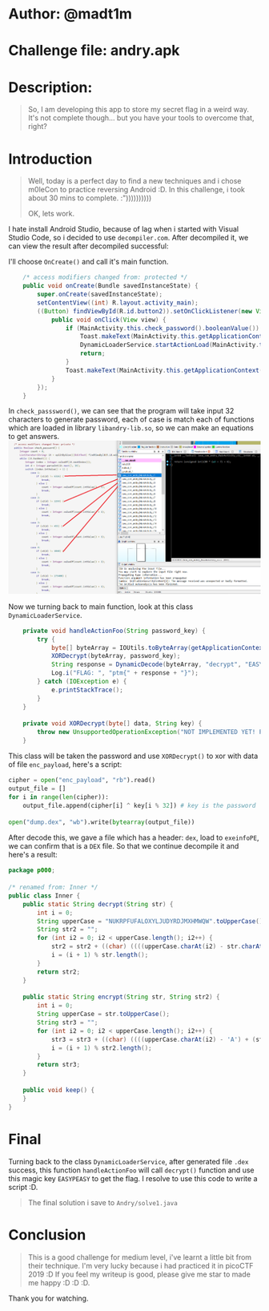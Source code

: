 # Author: @madt1m
# Challenge file: andry.apk
# Description:
> So, I am developing this app to store my secret flag in a weird way. It's not complete though... but you have your tools to overcome that, right?

# Introduction
> Well, today is a perfect day to find a new techniques and i chose m0leCon to practice reversing Android :D. In this challenge, i took about 30 mins to complete. :"))))))))))
> 
> OK, lets work.

I hate install Android Studio, because of lag when i started with Visual Studio Code, so i decided to use `decompiler.com`. After decompiled it, we can view the result after decompiled successful:

I'll choose `OnCreate()` and call it's main function.
```java
    /* access modifiers changed from: protected */
    public void onCreate(Bundle savedInstanceState) {
        super.onCreate(savedInstanceState);
        setContentView((int) R.layout.activity_main);
        ((Button) findViewById(R.id.button2)).setOnClickListener(new View.OnClickListener() {
            public void onClick(View view) {
                if (MainActivity.this.check_password().booleanValue()) {
                    Toast.makeText(MainActivity.this.getApplicationContext(), "Yes!", 0).show();
                    DynamicLoaderService.startActionLoad(MainActivity.this.getApplicationContext(), ((EditText) MainActivity.this.findViewById(R.id.editPassword1)).getText().toString());
                    return;
                }
                Toast.makeText(MainActivity.this.getApplicationContext(), "No...", 0).show();
            }
        });
    }
```
In `check_passsword()`, we can see that the program will take input 32 characters to generate password, each of case is match each of functions which are loaded in library `libandry-lib.so`, so we can make an equations to get answers.
![b](b.png)

Now we turning back to main function, look at this class `DynamicLoaderService`.
```java
    private void handleActionFoo(String password_key) {
        try {
            byte[] byteArray = IOUtils.toByteArray(getApplicationContext().getAssets().open("enc_payload"));
            XORDecrypt(byteArray, password_key);
            String response = DynamicDecode(byteArray, "decrypt", "EASYPEASY");
            Log.i("FLAG: ", "ptm{" + response + "}");
        } catch (IOException e) {
            e.printStackTrace();
        }
    }

    private void XORDecrypt(byte[] data, String key) {
        throw new UnsupportedOperationException("NOT IMPLEMENTED YET! PURE GUESSING!");
    }
```
This class will be taken the password and use `XORDecrypt()` to xor with data of file `enc_payload`, here's a script:
```python
cipher = open("enc_payload", "rb").read()
output_file = []
for i in range(len(cipher)):
    output_file.append(cipher[i] ^ key[i % 32]) # key is the password
    
open("dump.dex", "wb").write(bytearray(output_file))
```
After decode this, we gave a file which has a header: `dex`, load to `exeinfoPE`, we can confirm that is a `DEX` file. So that we continue decompile it and here's a result:
```java
package p000;

/* renamed from: Inner */
public class Inner {
    public static String decrypt(String str) {
        int i = 0;
        String upperCase = "NUKRPFUFALOXYLJUDYRDJMXHMWQW".toUpperCase();
        String str2 = "";
        for (int i2 = 0; i2 < upperCase.length(); i2++) {
            str2 = str2 + ((char) ((((upperCase.charAt(i2) - str.charAt(i)) + 26) % 26) + 65));
            i = (i + 1) % str.length();
        }
        return str2;
    }

    public static String encrypt(String str, String str2) {
        int i = 0;
        String upperCase = str.toUpperCase();
        String str3 = "";
        for (int i2 = 0; i2 < upperCase.length(); i2++) {
            str3 = str3 + ((char) ((((upperCase.charAt(i2) - 'A') + (str2.charAt(i) - 'A')) % 26) + 65));
            i = (i + 1) % str2.length();
        }
        return str3;
    }

    public void keep() {
    }
}
```
# Final
Turning back to the class `DynamicLoaderService`, after generated file `.dex` success, this function `handleActionFoo` will call `decrypt()` function and use this magic key `EASYPEASY` to get the flag. I resolve to use this code to write a script :D.
> The final solution i save to `Andry/solve1.java`

# Conclusion
> This is a good challenge for medium level, i've learnt a little bit from their technique. I'm very lucky because i had practiced it in picoCTF 2019 :D
> If you feel my writeup is good, please give me star to made me happy :D :D :D.

Thank you for watching.
